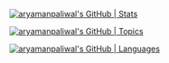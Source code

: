 <!--
### Hi there 👋
**aryamanpaliwal/aryamanpaliwal** is a ✨ _special_ ✨ repository because its `README.md` (this file) appears on your GitHub profile.

Here are some ideas to get you started:

- 🔭 I’m currently working on ...
- 🌱 I’m currently learning ...
- 👯 I’m looking to collaborate on ...
- 🤔 I’m looking for help with ...
- 💬 Ask me about ...
- 📫 How to reach me: ...
- 😄 Pronouns: ...
- ⚡ Fun fact: ...
-->

[![aryamanpaliwal's GitHub | Stats](https://stats.quine.sh/aryamanpaliwal/github?theme=dark)](https://quine.sh?utm_source=widgets&utm_campaign=aryamanpaliwal)

[![aryamanpaliwal's GitHub | Topics](https://stats.quine.sh/aryamanpaliwal/topics-over-time?theme=dark)](https://quine.sh?utm_source=widgets&utm_campaign=aryamanpaliwal)

[![aryamanpaliwal's GitHub | Languages](https://stats.quine.sh/aryamanpaliwal/languages-over-time?theme=dark)](https://quine.sh?utm_source=widgets&utm_campaign=aryamanpaliwal)
